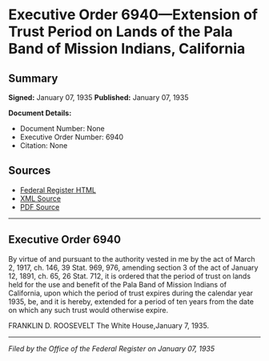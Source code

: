 # Executive Order 6940—Extension of Trust Period on Lands of the Pala Band of Mission Indians, California

## Summary

**Signed:** January 07, 1935
**Published:** January 07, 1935

**Document Details:**
- Document Number: None
- Executive Order Number: 6940
- Citation: None

## Sources
- [Federal Register HTML](https://www.presidency.ucsb.edu/documents/executive-order-6940-extension-trust-period-lands-the-pala-band-mission-indians-california)
- [XML Source](None)
- [PDF Source](None)

---

## Executive Order 6940

By virtue of and pursuant to the authority vested in me by the act of March 2, 1917, ch. 146, 39 Stat. 969, 976, amending section 3 of the act of January 12, 1891, ch. 65, 26 Stat. 712, it is ordered that the period of trust on lands held for the use and benefit of the Pala Band of Mission Indians of California, upon which the period of trust expires during the calendar year 1935, be, and it is hereby, extended for a period of ten years from the date on which any such trust would otherwise expire.

FRANKLIN D. ROOSEVELT
The White House,January 7, 1935.

---

*Filed by the Office of the Federal Register on January 07, 1935*
